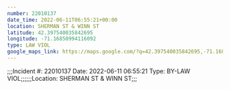 ```yaml
---
number: 22010137
date_time: 2022-06-11T06:55:21+00:00
location: SHERMAN ST & WINN ST
latitude: 42.397540035842695
longitude: -71.16850994116092
type: LAW VIOL
google_maps_link: https://maps.google.com/?q=42.397540035842695,-71.16850994116092
---
```


;;;Incident #: 22010137  Date: 2022-06-11 06:55:21   Type: BY-LAW VIOL;;;;;;Location: SHERMAN ST & WINN ST;;;
